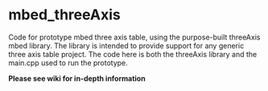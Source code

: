 # mbed_threeAxis
Code for prototype mbed three axis table, using the purpose-built threeAxis mbed library. 
The library is intended to provide support for any generic three axis table project.
The code here is both the threeAxis library and the main.cpp used to run the prototype.

**Please see wiki for in-depth information**
